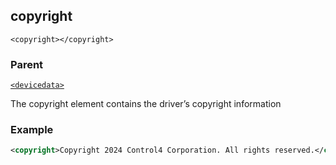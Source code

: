 ## copyright

`<copyright></copyright>`


### Parent

[`<devicedata>`][1]


The copyright element contains the driver’s copyright information


### Example

```xml
<copyright>Copyright 2024 Control4 Corporation. All rights reserved.</copyright>
```

[1]:	https://verbose-telegram-5004f902.pages.github.io/#common-xml-devicedata